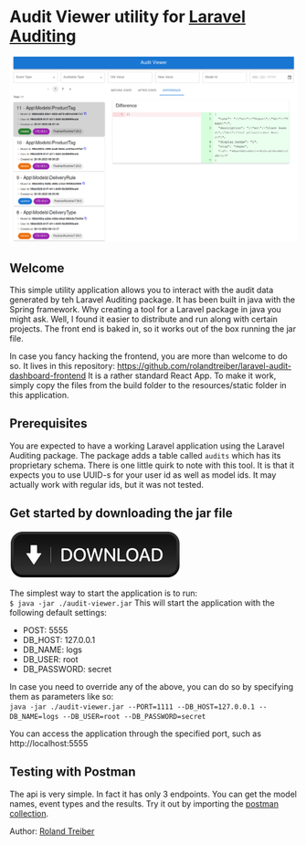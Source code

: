 # Audit Viewer utility for [Laravel Auditing](https://laravel-auditing.com/)
![Screenshot](./docs/screenshots/audit-viewer.png)
## Welcome
This simple utility application allows you to interact with the audit data generated by teh Laravel Auditing package.
It has been built in java with the Spring framework. Why creating a tool for a Laravel package in java you might ask. Well, I found it easier to distribute and run along with certain projects.
The front end is baked in, so it works out of the box running the jar file. 

In case you fancy hacking the frontend, you are more than welcome to do so. It lives in this repository:
https://github.com/rolandtreiber/laravel-audit-dashboard-frontend
It is a rather standard React App. To make it work, simply copy the files from the build folder to the resources/static folder in this application. 

## Prerequisites
You are expected to have a working Laravel application using the Laravel Auditing package. The package adds a table called `audits` which has its proprietary schema.
There is one little quirk to note with this tool. It is that it expects you to use UUID-s for your user id as well as model ids. It may actually work with regular ids, but it was not tested. 

## Get started by downloading the jar file
[![Download jar file](./docs/download-button.png)](./build/audit-dashboard.jar)

The simplest way to start the application is to run:\
```$ java -jar ./audit-viewer.jar```
This will start the application with the following default settings:
- POST: 5555
- DB_HOST: 127.0.0.1
- DB_NAME: logs
- DB_USER: root
- DB_PASSWORD: secret

In case you need to override any of the above, you can do so by specifying them as parameters like so:\
```java -jar ./audit-viewer.jar --PORT=1111 --DB_HOST=127.0.0.1 --DB_NAME=logs --DB_USER=root --DB_PASSWORD=secret```

You can access the application through the specified port, such as http://localhost:5555

## Testing with Postman
The api is very simple. In fact it has only 3 endpoints. You can get the model names, event types and the results.
Try it out by importing the [postman collection](docs%2FAudit.postman_collection.json).

Author: [Roland Treiber](https://thecaringdeveloper.com)